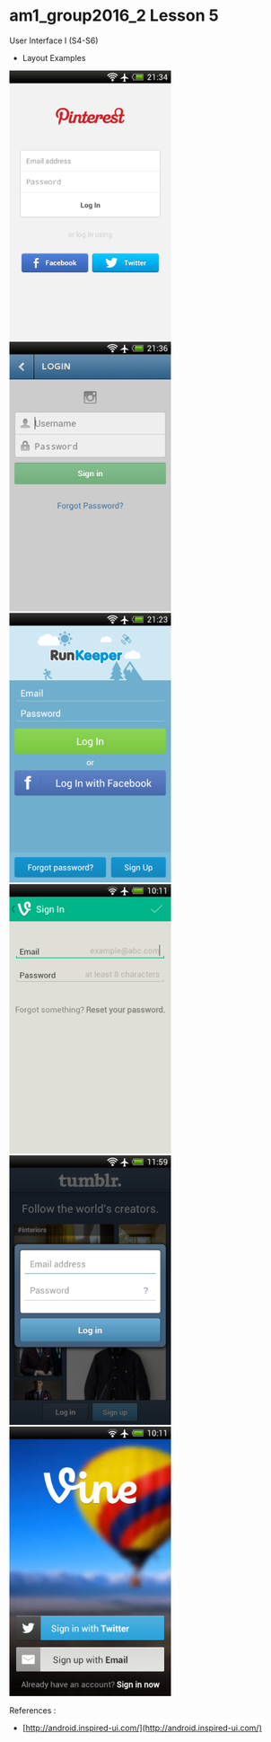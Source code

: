 # am1_group2016_2 Lesson 5

User Interface I (S4-S6)

  - Layout Examples
  
  <img src="https://github.com/ISILAndroid/am1_group2016_2/blob/Lesson5/examples/example1/Example1.png" height="480">
    
  <img src="https://github.com/ISILAndroid/am1_group2016_2/blob/Lesson5/examples/example2/Example2.png" height="480">

  <img src="https://github.com/ISILAndroid/am1_group2016_2/blob/Lesson5/examples/example3/Example3.png" height="480">
  
  <img src="https://github.com/ISILAndroid/am1_group2016_2/blob/Lesson5/examples/example4/Example4.png" height="480">
  
  <img src="https://github.com/ISILAndroid/am1_group2016_2/blob/Lesson5/examples/example5/Example5.png" height="480">
  
  <img src="https://github.com/ISILAndroid/am1_group2016_2/blob/Lesson5/examples/example6/Example6.png" height="480">
   

References :

   - [http://android.inspired-ui.com/](http://android.inspired-ui.com/)
   
